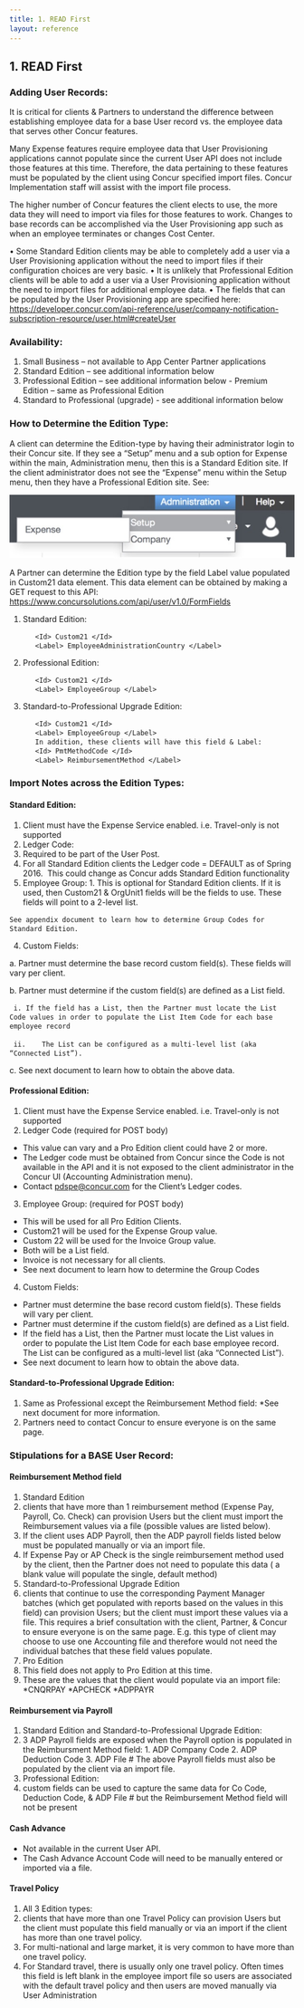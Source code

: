 ```yaml
---
title: 1. READ First
layout: reference
---
```


## 1. READ First

### Adding User Records:

It is critical for clients & Partners to understand the difference between establishing employee data for a base User record vs. the employee data that serves other Concur features.

Many Expense features require employee data that User Provisioning applications cannot populate since the current User API does not include those features at this time.  Therefore, the data pertaining to these features must be populated by the client using Concur specified import files. Concur Implementation staff will assist with the import file process.

The higher number of Concur features the client elects to use, the more data they will need to import via files for those features to work. Changes to base records can be accomplished via the User Provisioning app such as when an employee terminates or changes Cost Center.

•	Some Standard Edition clients may be able to completely add a user via a User Provisioning application without the need to import files if their configuration choices are very basic.
•	It is unlikely that Professional Edition clients will be able to add a user via a User Provisioning application without the need to import files for additional employee data.
•	The fields that can be populated by the User Provisioning app are specified here:
https://developer.concur.com/api-reference/user/company-notification-subscription-resource/user.html#createUser


### Availability:
  1.	Small Business – not available to App Center Partner applications
  2.	Standard Edition – see additional information below
  3.	Professional Edition – see additional information below
      - Premium Edition – same as Professional Edition
  4.	Standard to Professional (upgrade) - see additional information below

### How to Determine the Edition Type:

A client can determine the Edition-type by having their administrator login to their Concur site.  If they see a “Setup” menu and a sub option for Expense within the main, Administration menu, then this is a Standard Edition site.  If the client administrator does not see the “Expense” menu within the Setup menu, then they have a Professional Edition site.  See: 

![Expense Menu](/api-guides/images/create_user.jpg)

A Partner can determine the Edition type by the field Label value populated in Custom21 data element.  This data element can be obtained by making a GET request to this API:	https://www.concursolutions.com/api/user/v1.0/FormFields


  1. Standard Edition:

            <Id> Custom21 </Id>
            <Label> EmployeeAdministrationCountry </Label>

  2. Professional Edition:

            <Id> Custom21 </Id>
            <Label> EmployeeGroup </Label>

  3. Standard-to-Professional Upgrade Edition:

            <Id> Custom21 </Id>
            <Label> EmployeeGroup </Label>
            In addition, these clients will have this field & Label:
            <Id> PmtMethodCode </Id>
            <Label> ReimbursementMethod </Label>

### Import Notes across the Edition Types:

#### Standard Edition:
1.	Client must have the Expense Service enabled.  i.e. Travel-only is not supported
2.	Ledger Code:
  1. Required to be part of the User Post.
  2. For all Standard Edition clients the Ledger code = DEFAULT  as of Spring 2016.  This could change as Concur adds Standard Edition functionality  
  3. Employee Group:
    1. This is optional for Standard Edition clients. If it is used, then Custom21 & OrgUnit1 fields will be the fields to use.  These fields will point to a 2-level list.
 
 	See appendix document to learn how to determine Group Codes for Standard Edition.
 
4.	Custom Fields:

 a.	Partner must determine the base record custom field(s).  These fields will vary per client.
 
 b.	Partner must determine if the custom field(s) are defined as a List field.
 
     i.	If the field has a List, then the Partner must locate the List Code values in order to populate the List Item Code for each base employee record
   
     ii.	The List can be configured as a multi-level list (aka “Connected List”).
   
 c.	See next document to learn how to obtain the above data.


#### Professional Edition:
1.	Client must have the Expense Service enabled.  i.e. Travel-only is not supported
2.	Ledger Code (required for POST body)
  * This value can vary and a Pro Edition client could have 2 or more.
  * The Ledger code must be obtained from Concur since the Code is not available in the API and it is not exposed to the client administrator in the Concur UI (Accounting Administration menu).
  * Contact pdspe@concur.com for the Client’s Ledger codes.  

3. Employee Group: (required for POST body)
  * This will be used for all Pro Edition Clients.
  * Custom21 will be used for the Expense Group value.
  * Custom 22 will be used for the Invoice Group value.
  * Both will be a List field.
  * Invoice is not necessary for all clients.
  * See next document to learn how to determine the Group Codes  

4. Custom Fields:
  * Partner must determine the base record custom field(s). These fields will vary per client.
  * Partner must determine if the custom field(s) are defined as a List field.
  * If the field has a List, then the Partner must locate the List values in order to populate the List Item Code for each base employee record. The List can be configured as a multi-level list (aka “Connected List”).
  * See next document to learn how to obtain the above data.


#### Standard-to-Professional Upgrade Edition:
1. Same as Professional except the Reimbursement Method field:
  *See next document for more information.
2. Partners need to contact Concur to ensure everyone is on the same page.


### Stipulations for a BASE User Record:

#### Reimbursement Method field
1. Standard Edition
  1. clients that have more than 1 reimbursement method (Expense Pay, Payroll, Co. Check) can provision Users but the client must import the Reimbursement values via a file (possible values are listed below).
   1. If the client uses ADP Payroll, then the ADP payroll fields listed below must be populated manually or via an import file.
   2. If Expense Pay or AP Check is the single reimbursement method used by the client, then the Partner does not need to populate this data ( a blank value will populate the single, default method)
2. Standard-to-Professional Upgrade Edition
  1. clients that continue to use the corresponding Payment Manager batches (which get populated with reports based on the values in this field) can provision Users; but the client must import these values via a file. This requires a brief consultation with the client, Partner, & Concur to ensure everyone is on the same page. E.g. this type of client may choose to use one Accounting file and therefore would not need the individual batches that these field values populate.
3. Pro Edition
  1. This field does not apply to Pro Edition at this time.
  2. These are the values that the client would populate via an import file:
   *CNQRPAY
   *APCHECK
   *ADPPAYR  
  
#### Reimbursement via Payroll
1. Standard Edition and Standard-to-Professional Upgrade Edition:
  1. 3 ADP Payroll fields are exposed when the Payroll option is populated in the Reimbursment Method field:
    1. ADP Company Code
    2. ADP Deduction Code
    3. ADP File #
    The above Payroll fields must also be populated by the client via an import file.
2. Professional Edition:
  1. custom fields can be used to capture the same data for Co Code, Deduction Code, & ADP File # but the Reimbursement Method field will not be present

#### Cash Advance
  * Not available in the current User API.
  * The Cash Advance Account Code will need to be manually entered or imported via a file.  
  
#### Travel Policy
1. All 3 Edition types:
  1. clients that have more than one Travel Policy can provision Users but the client must populate this field manually or via an import if the client has more than one travel policy.
  2. For multi-national and large market, it is very common to have more than one travel policy.
  3. For Standard travel, there is usually only one travel policy. Often times this field is left blank in the employee import file so users are associated with the default travel policy and then users are moved manually via User Administration
